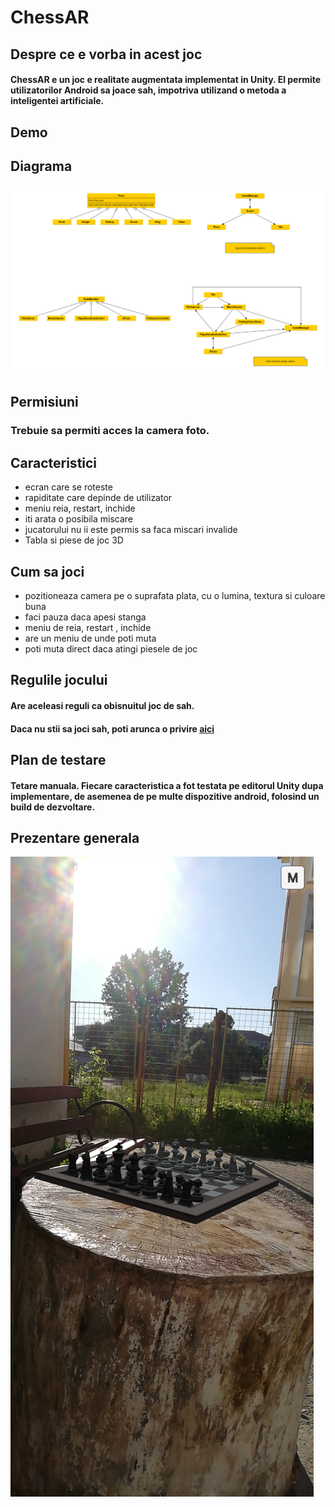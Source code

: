 # ChessAR
 ## Despre ce e vorba in acest joc
 #### ChessAR e un joc e realitate augmentata implementat in Unity. El permite utilizatorilor Android sa joace sah, impotriva utilizand o metoda a inteligentei artificiale.
 ## Demo
 
 ## Diagrama
 ![alt text](Diagrame/Diagrama-full.png)
 ## Permisiuni
 ### Trebuie sa permiti acces la camera foto.
 ## Caracteristici
 * ecran care se roteste
 * rapiditate care depinde de utilizator
 *  meniu reia, restart, inchide 
 * iti arata o posibila miscare
 * jucatorului nu ii este permis sa faca miscari invalide
 * Tabla si piese de joc 3D
 ## Cum sa joci
 * pozitioneaza camera pe o suprafata plata, cu o lumina, textura si culoare buna
 * faci pauza daca apesi stanga
 * meniu de reia, restart , inchide
 * are un meniu de unde poti muta
 * poti muta direct daca atingi piesele de joc
## Regulile jocului
#### Are aceleasi reguli ca obisnuitul joc de sah.
#### Daca nu stii sa joci sah, poti arunca o privire [aici](https://www.chess.com/learn-how-to-play-chess)
## Plan de testare
#### Tetare manuala. Fiecare caracteristica a fot testata pe editorul Unity dupa implementare, de asemenea de pe multe dispozitive android, folosind un build de dezvoltare.
## Prezentare generala
![alt text](Screenshot_20200604_074056_com.FMI.ChessAR.jpg)
